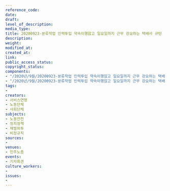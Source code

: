 ```yaml
---
reference_code: 
date: 
draft: 
level_of_description: 
media_type: 
title: 20200923-분류작업 인력투입 약속이행않고 일요일까지 근무 강요하는 택배사 규탄
description: 
weight: 
modified_at: 
created_at: 
link: 
public_access_status: 
copyright_status: 
components:
- "/2020년/9월/20200923-분류작업 인력투입 약속이행않고 일요일까지 근무 강요하는 택배사 규탄/_PIG5611.jpg"
- "/2020년/9월/20200923-분류작업 인력투입 약속이행않고 일요일까지 근무 강요하는 택배사 규탄/_PIG5567.jpg"
tags:
- 
creators:
- 서비스연맹
- 노동단체
- 사회단체
subjects:
- 노동안전
- 정치정책
- 재벌외투
- 비정규직
sources:
- 
venues:
- 민주노총
events:
- 기자회견
culture_workers:
- 
issues:
- 
---
```

